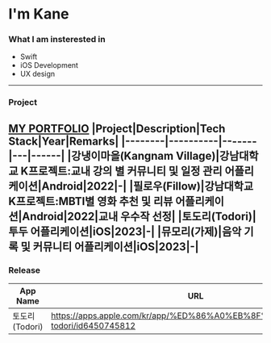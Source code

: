 # I'm Kane 

### What I am insterested in
- Swift
- iOS Development
- UX design

---
### Project
[**MY PORTFOLIO**](https://torpid-hosta-ed8.notion.site/bc5f52d2086b4cefbeefccf77fa82db9?pvs=4)
|Project|Description|Tech Stack|Year|Remarks|
|--------|----------|-------|---|------|
|**강냉이마을(Kangnam Village)**|강남대학교 K프로젝트:교내 강의 별 커뮤니티 및 일정 관리 어플리케이션|Android|2022|-|
|**필로우(Fillow)**|강남대학교 K프로젝트:MBTI별 영화 추천 및 리뷰 어플리케이션|Android|2022|교내 우수작 선정|
|**토도리(Todori)**|투두 어플리케이션|iOS|2023|-|
|**뮤모리(가제)**|음악 기록 및 커뮤니티 어플리케이션|iOS|2023|-|
---
### Release
|App Name|URL|
|--------|----------|
|토도리(Todori)|https://apps.apple.com/kr/app/%ED%86%A0%EB%8F%84%EB%A6%AC-todori/id6450745812|

